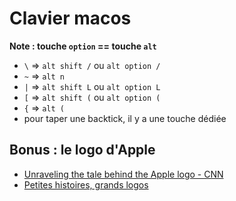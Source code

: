 # Clavier macos

**Note : touche `option` == touche `alt`**

- `\` => `alt shift /` ou `alt option /`
- `~` => `alt n`
- `|` => `alt shift L` ou `alt option L`
- `[` => `alt shift (` ou `alt option (`
- `{` => `alt (`
- pour taper une backtick, il y a une touche dédiée

## Bonus : le logo d'Apple

- [Unraveling the tale behind the Apple logo - CNN](https://edition.cnn.com/2011/10/06/opinion/apple-logo/)
- [Petites histoires, grands logos](https://www.01net.com/actualites/petites-histoires-grands-logos-561794.html)

